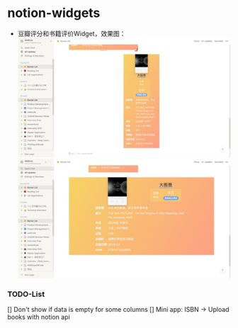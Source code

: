 # notion-widgets

- 豆瓣评分和书籍评价Widget，效果图：
![vertical](image/vertical.PNG)
![horizontal](image/horizontal.PNG)

### TODO-List
[] Don't show if data is empty for some columns
[] Mini app: ISBN -> Upload books with notion api
